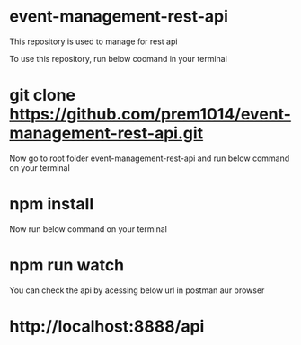# event-management-rest-api
This repository is used to manage for rest api 

To use this repository, run below coomand in your terminal

# git clone https://github.com/prem1014/event-management-rest-api.git

Now go to root folder event-management-rest-api and run below command on your terminal

# npm install

Now run below command on your terminal

# npm run watch

You can check the api by acessing below url in postman aur browser

# http://localhost:8888/api